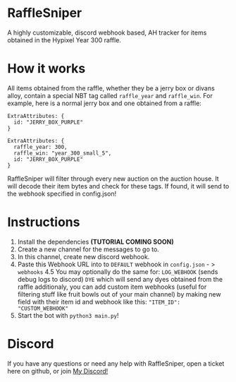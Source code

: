 # RaffleSniper
A highly customizable, discord webhook based, AH tracker for items obtained in the Hypixel Year 300 raffle.

# How it works
All items obtained from the raffle, whether they be a jerry box or divans alloy, contain a special NBT tag called `raffle_year` and `raffle_win`. For example, here is a normal jerry box and one obtained from a raffle:
```
ExtraAttributes: {
  id: "JERRY_BOX_PURPLE"
}
```

```
ExtraAttributes: {
  raffle_year: 300,
  raffle_win: "year_300_small_5",
  id: "JERRY_BOX_PURPLE"
}
```
RaffleSniper will filter through every new auction on the auction house. It will decode their item bytes and check for these tags. If found, it will send to the webhook specified in config.json!

# Instructions
1. Install the dependencies **(TUTORIAL COMING SOON)**
2. Create a new channel for the messages to go to.
3. In this channel, create new discord webhook.
4. Paste this Webhook URL into to `DEFAULT` webhook in `config.json` - > `webhooks`
4.5 You may optionally do the same for:
  `LOG_WEBHOOK` (sends debug logs to discord)
  `DYE` which will send any dyes obtained from the raffle
   additionaly, you can add custom item webhooks (useful for filtering stuff like fruit bowls out of your main channel) by making new field with their item id and webhook like this:
   `"ITEM_ID": "CUSTOM_WEBHOOK"`
5. Start the bot with `python3 main.py`!
# Discord
If you have any questions or need any help with RaffleSniper, open a ticket here on github, or join [My Discord!](https://discord.gg/9sGaFGPEnE)
